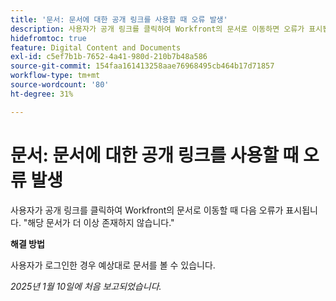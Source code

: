 ```yaml
---
title: '문서: 문서에 대한 공개 링크를 사용할 때 오류 발생'
description: 사용자가 공개 링크를 클릭하여 Workfront의 문서로 이동하면 오류가 표시됩니다.
hidefromtoc: true
feature: Digital Content and Documents
exl-id: c5ef7b1b-7652-4a41-980d-210b7b48a586
source-git-commit: 154faa161413258aae76968495cb464b17d71857
workflow-type: tm+mt
source-wordcount: '80'
ht-degree: 31%

---
```


# 문서: 문서에 대한 공개 링크를 사용할 때 오류 발생

<!--
>[!NOTE]
>
>This issue has been resolved.-->

사용자가 공개 링크를 클릭하여 Workfront의 문서로 이동할 때 다음 오류가 표시됩니다. &quot;해당 문서가 더 이상 존재하지 않습니다.&quot;

**해결 방법**

사용자가 로그인한 경우 예상대로 문서를 볼 수 있습니다.

_2025년 1월 10일에 처음 보고되었습니다._

